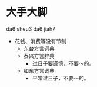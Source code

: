 # 大手大脚
da6 sheu3 da6 jiah7
+ 花钱、消费等没有节制
  * 东台方言词典
  * 泰兴方言辞典
    - 过日子要谨慎，不要～的。
  * 如东方言词典
    - 平常过日子，不要～的。
